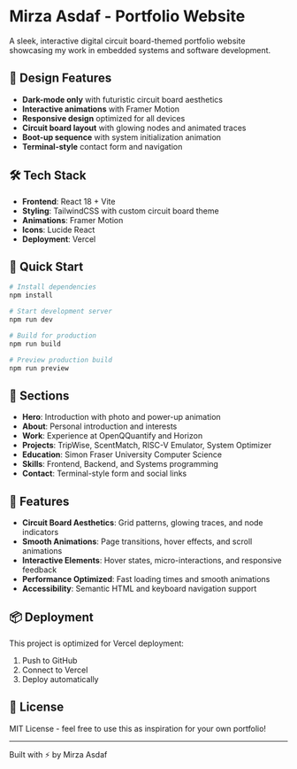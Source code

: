 # Mirza Asdaf - Portfolio Website

A sleek, interactive digital circuit board-themed portfolio website showcasing my work in embedded systems and software development.

## 🎨 Design Features

- **Dark-mode only** with futuristic circuit board aesthetics
- **Interactive animations** with Framer Motion
- **Responsive design** optimized for all devices
- **Circuit board layout** with glowing nodes and animated traces
- **Boot-up sequence** with system initialization animation
- **Terminal-style** contact form and navigation

## 🛠️ Tech Stack

- **Frontend**: React 18 + Vite
- **Styling**: TailwindCSS with custom circuit board theme
- **Animations**: Framer Motion
- **Icons**: Lucide React
- **Deployment**: Vercel

## 🚀 Quick Start

```bash
# Install dependencies
npm install

# Start development server
npm run dev

# Build for production
npm run build

# Preview production build
npm run preview
```

## 📱 Sections

- **Hero**: Introduction with photo and power-up animation
- **About**: Personal introduction and interests
- **Work**: Experience at OpenQQuantify and Horizon
- **Projects**: TripWise, ScentMatch, RISC-V Emulator, System Optimizer
- **Education**: Simon Fraser University Computer Science
- **Skills**: Frontend, Backend, and Systems programming
- **Contact**: Terminal-style form and social links

## 🎯 Features

- **Circuit Board Aesthetics**: Grid patterns, glowing traces, and node indicators
- **Smooth Animations**: Page transitions, hover effects, and scroll animations
- **Interactive Elements**: Hover states, micro-interactions, and responsive feedback
- **Performance Optimized**: Fast loading times and smooth animations
- **Accessibility**: Semantic HTML and keyboard navigation support

## 📦 Deployment

This project is optimized for Vercel deployment:

1. Push to GitHub
2. Connect to Vercel
3. Deploy automatically

## 📄 License

MIT License - feel free to use this as inspiration for your own portfolio!

---

Built with ⚡ by Mirza Asdaf
